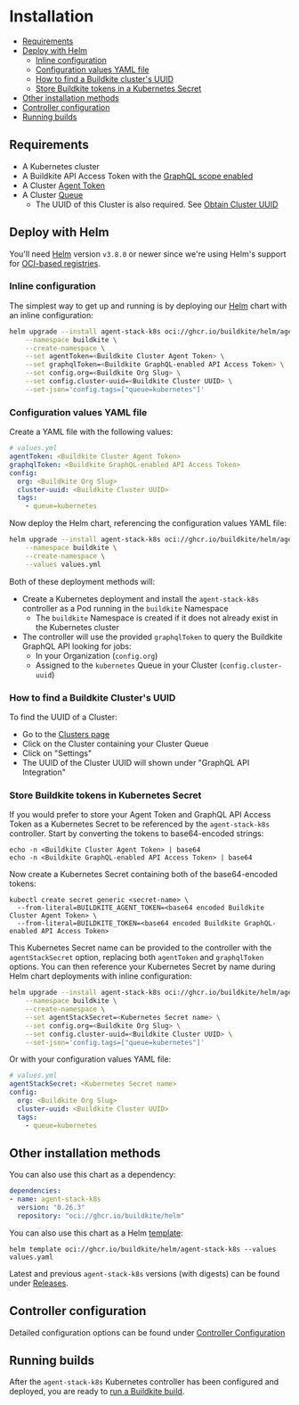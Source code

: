 # Installation

- [Requirements](#requirements)
- [Deploy with Helm](#deploy-with-helm)
   * [Inline configuration](#inline-configuration)
   * [Configuration values YAML file](#configuration-values-yaml-file)
   * [How to find a Buildkite cluster's UUID](#how-to-find-a-buildkite-clusters-uuid)
   * [Store Buildkite tokens in a Kubernetes Secret](#store-buildkite-tokens-in-kubernetes-secret)
- [Other installation methods](#other-installation-methods)
- [Controller configuration](#controller-configuration)
- [Running builds](#running-builds)


## Requirements

- A Kubernetes cluster
- A Buildkite API Access Token with the [GraphQL scope enabled](https://buildkite.com/docs/apis/graphql-api#authentication)
- A Cluster [Agent Token](https://buildkite.com/docs/agent/v3/tokens#create-a-token)
- A Cluster [Queue](https://buildkite.com/docs/pipelines/clusters/manage-queues#create-a-self-hosted-queue)
  - The UUID of this Cluster is also required. See [Obtain Cluster UUID](#how-to-find-a-buildkite-clusters-uuid)

## Deploy with Helm

You'll need [Helm](https://github.com/helm/helm) version `v3.8.0` or newer since we're using Helm's support for [OCI-based registries](https://helm.sh/docs/topics/registries/).

### Inline configuration

The simplest way to get up and running is by deploying our [Helm](https://helm.sh) chart with an inline configuration:

```bash
helm upgrade --install agent-stack-k8s oci://ghcr.io/buildkite/helm/agent-stack-k8s \
    --namespace buildkite \
    --create-namespace \
    --set agentToken=<Buildkite Cluster Agent Token> \
    --set graphqlToken=<Buildkite GraphQL-enabled API Access Token> \
    --set config.org=<Buildkite Org Slug> \
    --set config.cluster-uuid=<Buildkite Cluster UUID> \
    --set-json='config.tags=["queue=kubernetes"]'
```

### Configuration values YAML file

Create a YAML file with the following values:

```yaml
# values.yml
agentToken: <Buildkite Cluster Agent Token>
graphqlToken: <Buildkite GraphQL-enabled API Access Token>
config:
  org: <Buildkite Org Slug>
  cluster-uuid: <Buildkite Cluster UUID>
  tags:
    - queue=kubernetes
```

Now deploy the Helm chart, referencing the configuration values YAML file:

```bash
helm upgrade --install agent-stack-k8s oci://ghcr.io/buildkite/helm/agent-stack-k8s \
    --namespace buildkite \
    --create-namespace \
    --values values.yml
```

Both of these deployment methods will:
- Create a Kubernetes deployment and install the `agent-stack-k8s` controller as a Pod running in the `buildkite` Namespace
  - The `buildkite` Namespace is created if it does not already exist in the Kubernetes cluster
- The controller will use the provided `graphqlToken` to query the Buildkite GraphQL API looking for jobs:
  - In your Organization (`config.org`)
  - Assigned to the `kubernetes` Queue in your Cluster (`config.cluster-uuid`)

### How to find a Buildkite Cluster's UUID

To find the UUID of a Cluster:
- Go to the [Clusters page](https://buildkite.com/organizations/-/clusters)
- Click on the Cluster containing your Cluster Queue
- Click on "Settings"
- The UUID of the Cluster UUID will shown under "GraphQL API Integration"

### Store Buildkite tokens in Kubernetes Secret

If you would prefer to store your Agent Token and GraphQL API Access Token as a Kubernetes Secret to be referenced by the `agent-stack-k8s` controller.
Start by converting the tokens to base64-encoded strings:

```
echo -n <Buildkite Cluster Agent Token> | base64
echo -n <Buildkite GraphQL-enabled API Access Token> | base64
```

Now create a Kubernetes Secret containing both of the base64-encoded tokens:
```
kubectl create secret generic <secret-name> \
  --from-literal=BUILDKITE_AGENT_TOKEN=<base64 encoded Buildkite Cluster Agent Token> \
  --from-literal=BUILDKITE_TOKEN=<base64 encoded Buildkite GraphQL-enabled API Access Token>
```

This Kubernetes Secret name can be provided to the controller with the `agentStackSecret` option, replacing both `agentToken` and `graphqlToken` options. You can then reference your Kubernetes Secret by name during Helm chart deployments with inline configuration:

```bash
helm upgrade --install agent-stack-k8s oci://ghcr.io/buildkite/helm/agent-stack-k8s \
    --namespace buildkite \
    --create-namespace \
    --set agentStackSecret=<Kubernetes Secret name> \
    --set config.org=<Buildkite Org Slug> \
    --set config.cluster-uuid=<Buildkite Cluster UUID> \
    --set-json='config.tags=["queue=kubernetes"]'
```

Or with your configuration values YAML file:

```yaml
# values.yml
agentStackSecret: <Kubernetes Secret name>
config:
  org: <Buildkite Org Slug>
  cluster-uuid: <Buildkite Cluster UUID>
  tags:
    - queue=kubernetes
```

## Other installation methods

You can also use this chart as a dependency:

```yaml
dependencies:
- name: agent-stack-k8s
  version: "0.26.3"
  repository: "oci://ghcr.io/buildkite/helm"
```

You can also use this chart as a Helm [template](https://helm.sh/docs/chart_best_practices/templates/):

```
helm template oci://ghcr.io/buildkite/helm/agent-stack-k8s --values values.yaml
```

Latest and previous `agent-stack-k8s` versions (with digests) can be found under [Releases](https://github.com/buildkite/agent-stack-k8s/releases).

## Controller configuration

Detailed configuration options can be found under [Controller Configuration](controller_configuration.md)

## Running builds

After the `agent-stack-k8s` Kubernetes controller has been configured and deployed, you are ready to [run a Buildkite build](running_builds.md).
